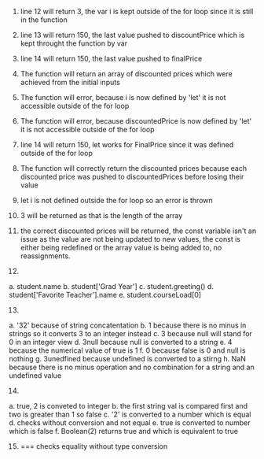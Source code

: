 1. line 12 will return 3, the var i is kept outside of the for loop since it is still in the function

2. line 13 will return 150, the last value pushed to discountPrice which is kept throught the function by var

3. line 14 will return 150, the last value pushed to finalPrice

4. The function will return an array of discounted prices which were achieved from the initial inputs

5. The function will error, because i is now defined by 'let' it is not accessible outside of the for loop

6. The function will error, because discountedPrice is now defined by 'let' it is not accessible outside of the for loop

7. line 14 will return 150, let works for FinalPrice since it was defined outside of the for loop

8. The function will correctly return the discounted prices because each discounted price was pushed to discountedPrices before losing their value

9. let i is not defined outside the for loop so an error is thrown

10. 3 will be returned as that is the length of the array

11. the correct discounted prices will be returned, the const variable isn't an issue as the value are not being updated to new values, the const is either being redefined or the array value is being added to, no reassignments.

12. 
a. student.name
b. student['Grad Year']
c. student.greeting()
d. student['Favorite Teacher'].name
e. student.courseLoad[0]

13.
a. '32' because of string concatentation
b. 1 because there is no minus in strings so it converts 3 to an integer instead
c. 3 because null will stand for 0 in an integer view
d. 3null because null is converted to a string
e. 4 because the numerical value of true is 1
f. 0 because false is 0 and null is nothing
g. 3unedfined because undefined is converted to a stirng
h. NaN because there is no minus operation and no combination for a string and an undefined value

14.
a. true, 2 is conveted to integer
b. the first string val is compared first and two is greater than 1 so false
c. '2' is converted to a number which is equal
d. checks without conversion and not equal
e. true is converted to number which is false
f. Boolean(2) returns true and which is equivalent to true

15. === checks equality without type conversion